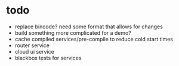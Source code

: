 # todo

- replace bincode? need some format that allows for changes
- build something more complicated for a demo?
- cache compiled services/pre-compile to reduce cold start times
- router service
- cloud ui service
- blackbox tests for services
